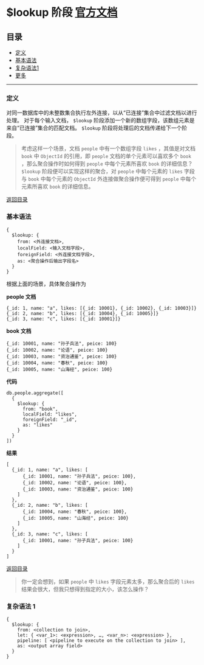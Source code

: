 # $lookup 阶段 [官方文档](https://docs.mongodb.com/manual/reference/operator/aggregation/lookup/)

## 目录
- [定义](#定义)
- [基本语法](#基本语法)
- [复杂语法1](#复杂语法1)
- [更多](#更多)
----------

### 定义

对同一数据库中的未整数集合执行左外连接，以从“已连接”集合中过滤文档以进行处理。
对于每个输入文档， ```$lookup``` 阶段添加一个新的数组字段，该数组元素是来自“已连接”集合的匹配文档。 ```$lookup``` 阶段将处理后的文档传递给下一个阶段。

> 考虑这样一个场景，文档 ```people``` 中有一个数组字段 ```likes``` ，其值是对文档 ```book``` 中 ```ObjectId``` 的引用，即 ```people``` 文档的单个元素可以喜欢多个 ```book``` ，那么聚合操作时如何得到 ```people``` 中每个元素所喜欢 ```book``` 的详细信息？ ```$lookup``` 阶段便可以实现这样的聚合，对 ```people``` 中每个元素的 ```likes``` 字段与 ```book``` 中每个元素的 ```ObjectId``` 外连接做聚合操作便可得到 ```people``` 中每个元素所喜欢 ```book``` 的详细信息。

[返回目录](#目录)

### 基本语法

```
{
  $lookup: {
    from: <外连接文档>,
    localField: <输入文档字段>,
    foreignField: <外连接文档字段>,
    as: <聚合操作后输出字段名>
  }
}
```

根据上面的场景，具体聚合操作为

**people 文档**
```
{_id: 1, name: "a", likes: [{_id: 10001}, {_id: 10002}, {_id: 10003}]}
{_id: 2, name: "b", likes: [{_id: 10004}, {_id: 10005}]}
{_id: 3, name: "c", likes: [{_id: 10001}]}
```

**book 文档**
```
{_id: 10001, name: "孙子兵法", peice: 100}
{_id: 10002, name: "论语", peice: 100}
{_id: 10003, name: "资治通鉴", peice: 100}
{_id: 10004, name: "春秋", peice: 100}
{_id: 10005, name: "山海经", peice: 100}
```

**代码**
```
db.people.aggregate([
  {
    $lookup: {
      from: "book",
      localField: "likes",
      foreignField: "_id",
      as: "likes"
    }
  }
])
```

**结果**
```
[
  {_id: 1, name: "a", likes: [
      {_id: 10001, name: "孙子兵法", peice: 100}, 
      {_id: 10002, name: "论语", peice: 100}, 
      {_id: 10003, name: "资治通鉴", peice: 100}
    ]
  },
  {_id: 2, name: "b", likes: [
      {_id: 10004, name: "春秋", peice: 100},
      {_id: 10005, name: "山海经", peice: 100}
    ]
  },
  {_id: 3, name: "c", likes: [
      {_id: 10001, name: "孙子兵法", peice: 100}
    ]
  }
]
```

[返回目录](#目录)

> 你一定会想到，如果 ```people``` 中 ```likes``` 字段元素太多，那么聚合后的 ```likes``` 结果会很大，但我只想得到指定的大小，该怎么操作？

### 复杂语法 1
```
{  
  $lookup: {
    from: <collection to join>,
    let: { <var_1>: <expression>, …, <var_n>: <expression> },
    pipeline: [ <pipeline to execute on the collection to join> ],
    as: <output array field>
  }
}
```





























